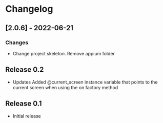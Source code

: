 # Changelog

## [2.0.6] - 2022-06-21

### Changes

- Change project skeleton. Remove appium folder

## Release 0.2
- Updates
    Added @current_screen instance variable that points to the current screen when using the on factory method


## Release 0.1
- Initial release
